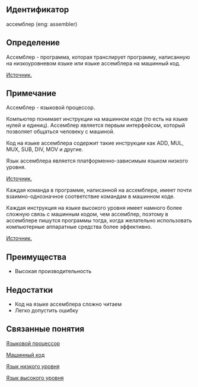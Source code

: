 ## Идентификатор
ассемблер (eng: assembler)

## Определение
Ассемблер - программа, которая транслирует программу, написанную на низкоуровневом языке или языке ассемблера на машинный код.

[Источник.](https://helpiks.org/6-25044.html)

## Примечание
Ассемблер - языковой процессор.

Компьютер понимает инструкции на машинном коде (то есть на языке нулей и единиц). Ассемблер является первым интерфейсом,
который позволяет общаться человеку с машиной.

Код на языке ассемблера содержит такие инструкции как ADD, MUL, MUX, SUB, DIV, MOV и другие.

Язык ассемблера является платформенно-зависимым языком низкого уровня.

[Источник.](https://www.geeksforgeeks.org/language-processors-assembler-compiler-and-interpreter/)

Каждая команда в программе, написанной на ассемблере, имеет почти взаимно-однозначное соответствие командам в машинном коде.

Каждая инструкция на языке высокого уровня имеет намного более сложную связь с машинным кодом, чем ассемблер, поэтому в
ассемблере пишутся программы тогда, когда желательно использовать компьютерные аппаратные средства более эффективно.

[Источник.](https://helpiks.org/6-25044.html)

## Преимущества
- Высокая производительность

## Недостатки
- Код на языке ассемблера сложно читаем
- Легко допустить ошибку

## Связанные понятия
[Языковой процессор](language_processor.md)

[Машинный код]()

[Язык низкого уровня]()

[Язык высокого уровня]()
